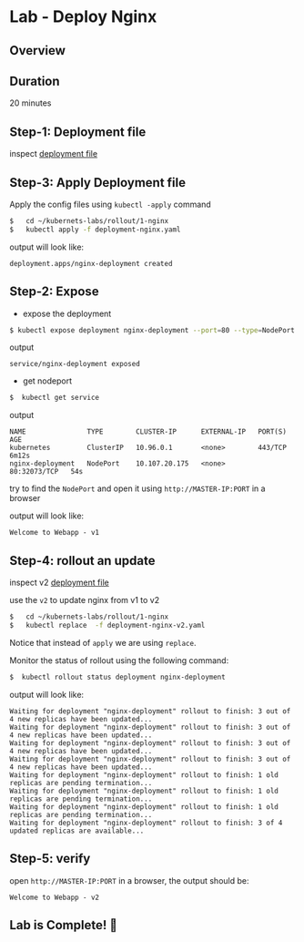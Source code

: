 <link rel='stylesheet' href='../../assets/css/main.css'/>

# Lab - Deploy Nginx


## Overview


## Duration
20 minutes


## Step-1: Deployment file

inspect  [deployment file](deployment-nginx.yaml)

## Step-3: Apply Deployment file

Apply the config files using `kubectl -apply` command

```bash
$   cd ~/kubernets-labs/rollout/1-nginx
$   kubectl apply -f deployment-nginx.yaml
```

output will look like:
```console
deployment.apps/nginx-deployment created
```

## Step-2: Expose

- expose the deployment
```bash
$ kubectl expose deployment nginx-deployment --port=80 --type=NodePort
```
output

```console
service/nginx-deployment exposed
```

- get nodeport
```bash
$  kubectl get service
```

output

```console
NAME               TYPE        CLUSTER-IP      EXTERNAL-IP   PORT(S)        AGE
kubernetes         ClusterIP   10.96.0.1       <none>        443/TCP        6m12s
nginx-deployment   NodePort    10.107.20.175   <none>        80:32073/TCP   54s
```

try to find the `NodePort` and open it using `http://MASTER-IP:PORT` in a browser

output will look like:

```console
Welcome to Webapp - v1
```

## Step-4: rollout an update

inspect v2 [deployment file](deployment-nginx-v2.yaml)

use the `v2` to update nginx from v1 to v2

```bash
$   cd ~/kubernets-labs/rollout/1-nginx
$   kubectl replace  -f deployment-nginx-v2.yaml
```

Notice that instead of `apply` we are using `replace`.

Monitor the status of rollout using the following command:

```bash
$  kubectl rollout status deployment nginx-deployment
```

output will look like:

```console
Waiting for deployment "nginx-deployment" rollout to finish: 3 out of 4 new replicas have been updated...
Waiting for deployment "nginx-deployment" rollout to finish: 3 out of 4 new replicas have been updated...
Waiting for deployment "nginx-deployment" rollout to finish: 3 out of 4 new replicas have been updated...
Waiting for deployment "nginx-deployment" rollout to finish: 3 out of 4 new replicas have been updated...
Waiting for deployment "nginx-deployment" rollout to finish: 1 old replicas are pending termination...
Waiting for deployment "nginx-deployment" rollout to finish: 1 old replicas are pending termination...
Waiting for deployment "nginx-deployment" rollout to finish: 1 old replicas are pending termination...
Waiting for deployment "nginx-deployment" rollout to finish: 3 of 4 updated replicas are available...
```

## Step-5: verify

open `http://MASTER-IP:PORT` in a browser, the output should be:

```console
Welcome to Webapp - v2
```



## Lab is Complete! 👏

